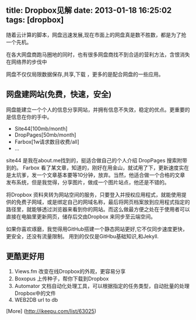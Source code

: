 title: Dropbox见解
date: 2013-01-18 16:25:02
tags: [dropbox]
---

随着云计算的脚本，网盘迅速发展,现在市面上的网盘真是数不胜数，都是为了抢一个先机。

在各大网盘商跑马圈地的同时，也有很多网盘商找不到合适的营利方法，含恨消失在网络界的步伐中

网盘不仅仅局限数据保存,共享,下载 ，更多的是配合网盘的一些应用。

## 网盘建网站(免费，快速，安全)

网盘能建立一个个人的信息分享网站，并拥有信息不失效，稳定的优点。更重要的是信息在你的手中。

* Site44[100mb/month]
* DropPages[50mb/month]
* Farbox[1w请求数目收费/all]
* ...

<!-- more -->

site44 是我在about.me找到的，挺适合做自己的个人介绍
DropPages 搜索附带到的。
Farbox 看了某文章，知道的，刚好在用金山，就试用了下，更新速度实在是太坑爹，发一个文章基本要等10分钟，放弃。当然，他适合做一个合格的文章发布系统，但是我觉得，分享图片，做成一个图片站点，他还是不错的。


将Dropbox 资料夹转为网站空间的服务，只要登入并授权应用程式，就能使用提供的免费子网域，或是绑定自己的网域名称，最后将网页档案放到应用程式指定的路径里，就能够透过浏览器来看到你的网站。而这么做最方便之处在于使用者可以直接在电脑里更新网页，储存后交由Dropbox 来同步至云端空间。


如果你喜欢琢磨，我觉得用GitHub搭建一个静态网站更好,它不仅同步速度更快，更安全，还没有流量限制。
用到的仅仅是GitHbu基础知识,和Jekyll.


## 更酷更好用

1. Views.fm 改变在线Dropbox的外观，更容易分享
2. Boxopus  上传种子，帮你下载到Dropbox
3. Automator 文档自动化处理工具，可以根据指定的任务类型，自动批量的处理Dropbox中的文件
4. WEB2DB    url to db

[More] (http://ikeepu.com/list/63025)